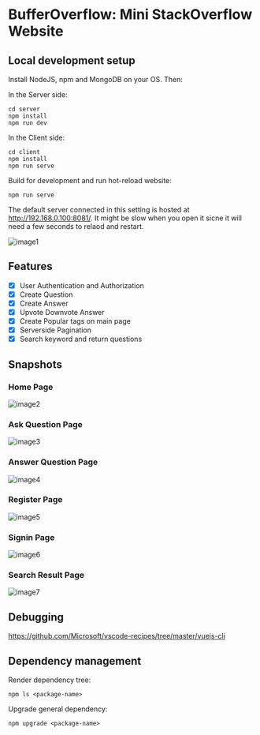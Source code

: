 # BufferOverflow: Mini StackOverflow Website


## Local development setup 

<!-- **Step 1: Install dependencies** -->

Install NodeJS, npm and MongoDB on your OS. Then:

In the Server side:

```
cd server
npm install
npm run dev
```

In the Client side:

```
cd client 
npm install 
npm run serve
```

Build for development and run hot-reload website:

```
npm run serve
```

The default server connected in this setting is hosted at http://192.168.0.100:8081/. It might be slow when you open it sicne it will need a few seconds to relaod and restart. 


<!-- Build for development and run hot-reload website:

```
yarn run serve
``` -->

![image1](images/image1.png)

## Features 

- [x] User Authentication and Authorization
- [x] Create Question
- [x] Create Answer
- [x] Upvote Downvote Answer
- [x] Create Popular tags on main page
- [x] Serverside Pagination
- [x] Search keyword and return questions

## Snapshots

### Home Page
![image2](images/homepage.png)

### Ask Question Page
![image3](images/ask.png)
### Answer Question Page
![image4](images/answer.png)

### Register Page
![image5](images/signup.png)

### Signin Page
![image6](images/signin.png)

### Search Result Page
![image7](images/react.png)


## Debugging

https://github.com/Microsoft/vscode-recipes/tree/master/vuejs-cli

## Dependency management

Render dependency tree:

```
npm ls <package-name>
```

Upgrade general dependency:

```
npm upgrade <package-name>
```



